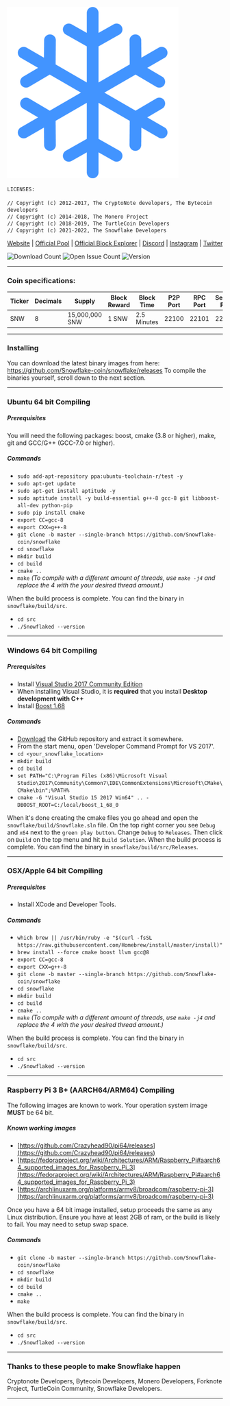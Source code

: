 ![image](https://raw.githubusercontent.com/Snowflake-coin/snowflake/main/src/config/logo-small.png)

```
LICENSES:

// Copyright (c) 2012-2017, The CryptoNote developers, The Bytecoin developers 
// Copyright (c) 2014-2018, The Monero Project 
// Copyright (c) 2018-2019, The TurtleCoin Developers
// Copyright (c) 2021-2022, The Snowflake Developers
```

[Website](http://snowflake-net.com) | [Official Pool](http://pool.snowflake-net.com/) | [Official Block Explorer](http://explorer.snowflake-net.com/) | [Discord](https://discord.gg/4f8bvZaJrs) | [Instagram](https://instagram.com/snowflake.network) | [Twitter](https://twitter.com/snowflakenetw)

![Download Count](https://img.shields.io/github/downloads/Snowflake-coin/snowflake/total.svg)
![Open Issue Count](https://img.shields.io/github/issues/Snowflake-coin/snowflake)
![Version](https://img.shields.io/github/v/release/Snowflake-coin/snowflake)

**** 

### Coin specifications:

|Ticker|Decimals|Supply|Block Reward|Block Time|P2P Port|RPC Port|Service Port|Algo
|--|--|--|--|--|--|--|--|--|
|SNW|8|15,000,000 SNW|1 SNW|2.5 Minutes|22100|22101|22102|Argon2Id Chukwa|

****

### Installing

You can download the latest binary images from here: https://github.com/Snowflake-coin/snowflake/releases
To compile the binaries yourself, scroll down to the next section.

****

### Ubuntu 64 bit Compiling

##### Prerequisites

You will need the following packages: boost, cmake (3.8 or higher), make, git and GCC/G++ (GCC-7.0 or higher).

##### Commands

- `sudo add-apt-repository ppa:ubuntu-toolchain-r/test -y`
- `sudo apt-get update`
- `sudo apt-get install aptitude -y`
- `sudo aptitude install -y build-essential g++-8 gcc-8 git libboost-all-dev python-pip`
- `sudo pip install cmake`
- `export CC=gcc-8`
- `export CXX=g++-8`
- `git clone -b master --single-branch https://github.com/Snowflake-coin/snowflake`
- `cd snowflake`
- `mkdir build`
- `cd build`
- `cmake ..`
- `make` *(To compile with a different amount of threads, use `make -j4` and replace the 4 with the your desired thread amount.)*

When the build process is complete. You can find the binary in `snowflake/build/src`.

- `cd src`
- `./Snowflaked --version`

****
### Windows 64 bit Compiling

##### Prerequisites
- Install  [Visual Studio 2017 Community Edition](https://github.com/Snowflake-coin/snowflake/downloads/vs_community.exe)
- When installing Visual Studio, it is  **required**  that you install  **Desktop development with C++**
- Install [Boost 1.68](https://bintray.com/boostorg/release/download_file?file_path=1.68.0%2Fbinaries%2Fboost_1_68_0-msvc-14.1-64.exe)

##### Commands
- [Download](https://github.com/Snowflake-coin/snowflake/archive/master.zip) the GitHub repository and extract it somewhere.
- From the start menu, open 'Developer Command Prompt for VS 2017'.
- `cd <your_snowflake_location>`
- `mkdir build`
- `cd build`
- `set PATH="C:\Program Files (x86)\Microsoft Visual Studio\2017\Community\Common7\IDE\CommonExtensions\Microsoft\CMake\CMake\bin";%PATH%`
- `cmake -G "Visual Studio 15 2017 Win64" .. -DBOOST_ROOT=C:/local/boost_1_68_0`

When it's done creating the cmake files you go ahead and open the `snowflake/build/Snowflake.sln` file.
On the top right corner you see `Debug` and `x64` next to the `green play button`. Change `Debug` to `Releases`.  Then click on `Build` on the top menu and hit `Build Solution`. When the build process is complete. You can find the binary in `snowflake/build/src/Releases`.

****

### OSX/Apple 64 bit Compiling

##### Prerequisites

-   Install XCode and Developer Tools.

##### Commands

-   `which brew || /usr/bin/ruby -e "$(curl -fsSL https://raw.githubusercontent.com/Homebrew/install/master/install)"`
-   `brew install --force cmake boost llvm gcc@8`
-   `export CC=gcc-8`
-   `export CXX=g++-8`
-   `git clone -b master --single-branch https://github.com/Snowflake-coin/snowflake`
-   `cd snowflake`
-   `mkdir build`
-   `cd build`
-   `cmake ..`
- `make` *(To compile with a different amount of threads, use `make -j4` and replace the 4 with the your desired thread amount.)*

When the build process is complete. You can find the binary in `snowflake/build/src`.

- `cd src`
- `./Snowflaked --version`

****
### Raspberry Pi 3 B+ (AARCH64/ARM64) Compiling
The following images are known to work. Your operation system image  **MUST**  be 64 bit.

##### Known working images

-   [https://github.com/Crazyhead90/pi64/releases](https://github.com/Crazyhead90/pi64/releases)
-   [https://fedoraproject.org/wiki/Architectures/ARM/Raspberry_Pi#aarch64_supported_images_for_Raspberry_Pi_3](https://fedoraproject.org/wiki/Architectures/ARM/Raspberry_Pi#aarch64_supported_images_for_Raspberry_Pi_3)
-   [https://archlinuxarm.org/platforms/armv8/broadcom/raspberry-pi-3](https://archlinuxarm.org/platforms/armv8/broadcom/raspberry-pi-3)

Once you have a 64 bit image installed, setup proceeds the same as any Linux distribution. Ensure you have at least 2GB of ram, or the build is likely to fail. You may need to setup swap space.

##### Commands

-   `git clone -b master --single-branch https://github.com/Snowflake-coin/snowflake`
-   `cd snowflake`
-   `mkdir build`
-   `cd build`
-   `cmake ..`
-   `make`

When the build process is complete. You can find the binary in `snowflake/build/src`.

- `cd src`
- `./Snowflaked --version`

****

### Thanks to these people to make Snowflake happen
Cryptonote Developers, Bytecoin Developers, Monero Developers, Forknote Project, TurtleCoin Community, Snowflake Developers.

****
